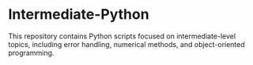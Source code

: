 # Intermediate-Python
This repository contains Python scripts focused on intermediate-level topics, including error handling, numerical methods, and object-oriented programming.  
